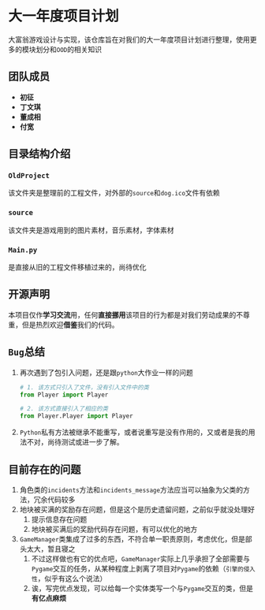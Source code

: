 # 大一年度项目计划

大富翁游戏设计与实现，该仓库旨在对我们的大一年度项目计划进行整理，使用更多的模块划分和`OOD`的相关知识

## 团队成员

- **初征**
- **丁文琪**
- **董成相**
- **付宽**

## 目录结构介绍

### `OldProject`

该文件夹是整理前的工程文件，对外部的`source`和`dog.ico`文件有依赖

### `source`

该文件夹是游戏用到的图片素材，音乐素材，字体素材

### `Main.py`

是直接从旧的工程文件移植过来的，尚待优化

## 开源声明

本项目仅作**学习交流**用，任何**直接挪用**该项目的行为都是对我们劳动成果的不尊重，但是热烈欢迎**借鉴**我们的代码。

## `Bug`总结

1. 再次遇到了包引入问题，还是跟`python`大作业一样的问题

    ```python
    # 1. 该方式只引入了文件，没有引入文件中的类
    from Player import Player
    
    # 2. 该方式直接引入了相应的类
    from Player.Player import Player
    ```

2. `Python`私有方法被继承不能重写，或者说重写是没有作用的，又或者是我的用法不对，尚待测试或进一步了解。

## 目前存在的问题

1. 角色类的`incidents`方法和`incidents_message`方法应当可以抽象为父类的方法，冗余代码较多
2. 地块被买满的奖励存在问题，但是这个是历史遗留问题，之前似乎就没处理好
    1. 提示信息存在问题
    2. 地块被买满后的奖励代码存在问题，有可以优化的地方
3. `GameManager`类集成了过多的东西，不符合单一职责原则，考虑优化，但是部头太大，暂且寝之
    1. 不过这样做也有它的优点吧，`GameManager`实际上几乎承担了全部需要与`Pygame`交互的任务，从某种程度上剥离了项目对`Pygame`的依赖（`引擎的侵入性`，似乎有这么个说法）
    2. 诶，写完优点发现，可以给每一个实体类写一个与`Pygame`交互的类，但是**有亿点麻烦**